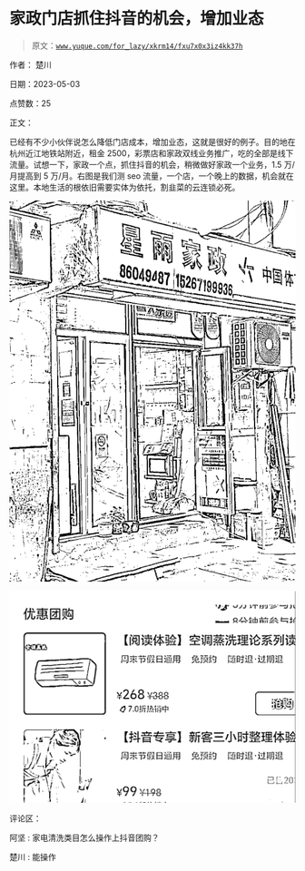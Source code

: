 # 家政门店抓住抖音的机会，增加业态

> 原文：[`www.yuque.com/for_lazy/xkrm14/fxu7x0x3iz4kk37h`](https://www.yuque.com/for_lazy/xkrm14/fxu7x0x3iz4kk37h)

作者： 楚川

日期：2023-05-03

点赞数：25

正文：

已经有不少小伙伴说怎么降低门店成本，增加业态，这就是很好的例子。目的地在杭州近江地铁站附近，租金 2500，彩票店和家政双线业务推广，吃的全部是线下流量。试想一下，家政一个点，抓住抖音的机会，稍微做好家政一个业务，1.5 万/月提高到 5 万/月。右图是我们测 seo 流量，一个店，一个晚上的数据，机会就在这里。本地生活的根依旧需要实体为依托，割韭菜的云连锁必死。

![](img/576d9224336e752be555f2a5297b2f36.png)  

![](img/11a7d17c597de379dec4e3d6653f5ebd.png)  

评论区：

阿坚 : 家电清洗类目怎么操作上抖音团购？

楚川 : 能操作

